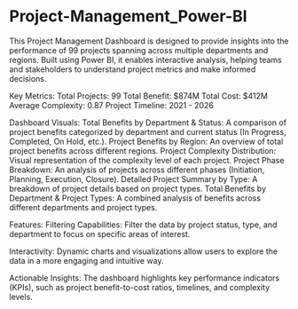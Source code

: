 # Project-Management_Power-BI

This Project Management Dashboard is designed to provide insights into the performance of 99 projects spanning across multiple departments and regions. Built using Power BI, it enables interactive analysis, helping teams and stakeholders to understand project metrics and make informed decisions.

Key Metrics:
Total Projects: 99
Total Benefit: $874M
Total Cost: $412M
Average Complexity: 0.87
Project Timeline: 2021 - 2026

Dashboard Visuals:
Total Benefits by Department & Status: A comparison of project benefits categorized by department and current status (In Progress, Completed, On Hold, etc.).
Project Benefits by Region: An overview of total project benefits across different regions.
Project Complexity Distribution: Visual representation of the complexity level of each project.
Project Phase Breakdown: An analysis of projects across different phases (Initiation, Planning, Execution, Closure).
Detailed Project Summary by Type: A breakdown of project details based on project types.
Total Benefits by Department & Project Types: A combined analysis of benefits across different departments and project types.

Features:
Filtering Capabilities: Filter the data by project status, type, and department to focus on specific areas of interest.

Interactivity: Dynamic charts and visualizations allow users to explore the data in a more engaging and intuitive way.

Actionable Insights: The dashboard highlights key performance indicators (KPIs), such as project benefit-to-cost ratios, timelines, and complexity levels.
